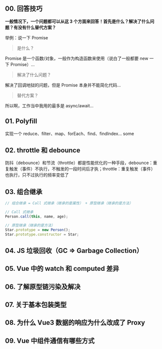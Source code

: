 ## 00. 回答技巧

**一般情况下，一个问题都可以从这 3 个方面来回答！首先是什么？解决了什么问题？有没有什么替代方案？**

举例：说一下 Promise

> 是什么？

Promise 是一个函数/对象，一般作为构造函数来使用（说白了一般都要 new 一下 Promise）...

> 解决了什么问题？

解决了回调地狱的问题，但是 Promise 本身并不能简化代码...

> 替代方案？

所以啊，工作当中我用的最多是 async/await...

## 01. Polyfill

实现一个 reduce、filter、map、forEach、find、findIndex... some

## 02. throttle 和 debounce

防抖（debounce）和节流（throttle）都是性能优化的一种手段，debounce：重复触发（事件）不执行，不触发的一段时间后才执；throttle：重复触发（事件）也执行，只不过执行的频率变低了

## 03. 组合继承

```js
// 组合继承 = Call 式继承（继承的是属性） + 原型继承（继承的是方法）
```

```js
// Call 式继承
Person.call(this, name, age);
```

```js
// 原型继承（继承的是方法）
Star.prototype = new Person();
Star.prototype.constructor = Star;
```

## 04. JS 垃圾回收（GC => Garbage Collection）

## 05. Vue 中的 watch 和 computed 差异

## 06. 了解原型链污染及解决

## 07. 关于基本包装类型

## 08. 为什么 Vue3 数据的响应为什么改成了 Proxy

## 09. Vue 中组件通信有哪些方式